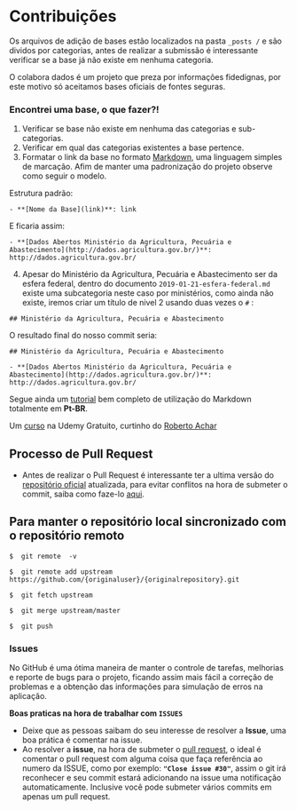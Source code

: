# Contribuições

Os arquivos de adição de bases estão localizados na pasta `_posts /` e são dividos por categorias, antes de realizar a submissão é interessante verificar se a base já não existe em nenhuma categoria.

O colabora dados é um projeto que preza por informações fidedignas, por este motivo só aceitamos bases oficiais de fontes seguras.

### Encontrei uma base, o que fazer?!

1. Verificar se base não existe em nenhuma das categorias e sub-categorias.
2. Verificar em qual das categorias existentes a base pertence.
3. Formatar o link da base no formato [Markdown](https://pt.wikipedia.org/wiki/Markdown), uma linguagem simples de marcação. Afim de manter uma padronização do projeto observe como seguir o modelo.

Estrutura padrão:

`- **[Nome da Base](link)**: link`

E ficaria assim:

`- **[Dados Abertos Ministério da Agricultura, Pecuária e Abastecimento](http://dados.agricultura.gov.br/)**: http://dados.agricultura.gov.br/`

4. Apesar do Ministério da Agricultura, Pecuária e Abastecimento ser da esfera federal, dentro do documento `2019-01-21-esfera-federal.md` existe uma subcategoria neste caso por ministérios, como ainda não existe, iremos criar um título de nivel 2 usando duas vezes o `#` :

`## Ministério da Agricultura, Pecuária e Abastecimento` 

O resultado final do nosso commit seria:

```
## Ministério da Agricultura, Pecuária e Abastecimento

- **[Dados Abertos Ministério da Agricultura, Pecuária e Abastecimento](http://dados.agricultura.gov.br/)**: http://dados.agricultura.gov.br/

```

Segue ainda um [tutorial](https://docs.microsoft.com/pt-br/contribute/how-to-write-use-markdown) bem completo de utilização do Markdown totalmente em **Pt-BR**.

Um [curso](https://www.udemy.com/course/aprenda-markdown/) na Udemy Gratuito, curtinho do [Roberto Achar](https://twitter.com/RobertoAchar)



## Processo de Pull Request

* Antes de realizar o Pull Request é interessante ter a ultima versão do [repositório oficial](https://github.com/colaboradados/colaboradados.github.io.git) atualizada, para evitar conflitos na hora de submeter o commit, saiba como faze-lo [aqui](https://blog.da2k.com.br/2015/02/04/git-e-github-do-clone-ao-pull-request/).

## Para manter o repositório local sincronizado com o repositório remoto

    $  git remote  -v

    $  git remote add upstream https://github.com/{originaluser}/{originalrepository}.git

    $  git fetch upstream

    $  git merge upstream/master

    $  git push


### Issues

No GitHub é uma ótima maneira de manter o controle de tarefas, melhorias e reporte de bugs para o projeto, ficando assim mais fácil a correção de problemas e a obtenção das informações para simulação de erros na aplicação.

**Boas praticas na hora de trabalhar com `ISSUES`**

* Deixe que as pessoas saibam do seu interesse de resolver a **Issue**, uma boa prática é comentar na issue.
* Ao resolver a **issue**, na hora de submeter o [pull request](https://www.atlassian.com/git/tutorials/making-a-pull-request), o ideal é comentar o pull request com alguma coisa que faça referência ao numero da ISSUE, como por exemplo: **`"Close issue #30"`**, assim o git irá reconhecer e seu commit estará adicionando na issue uma notificação automaticamente. Inclusive você pode submeter vários commits em apenas um pull request.
